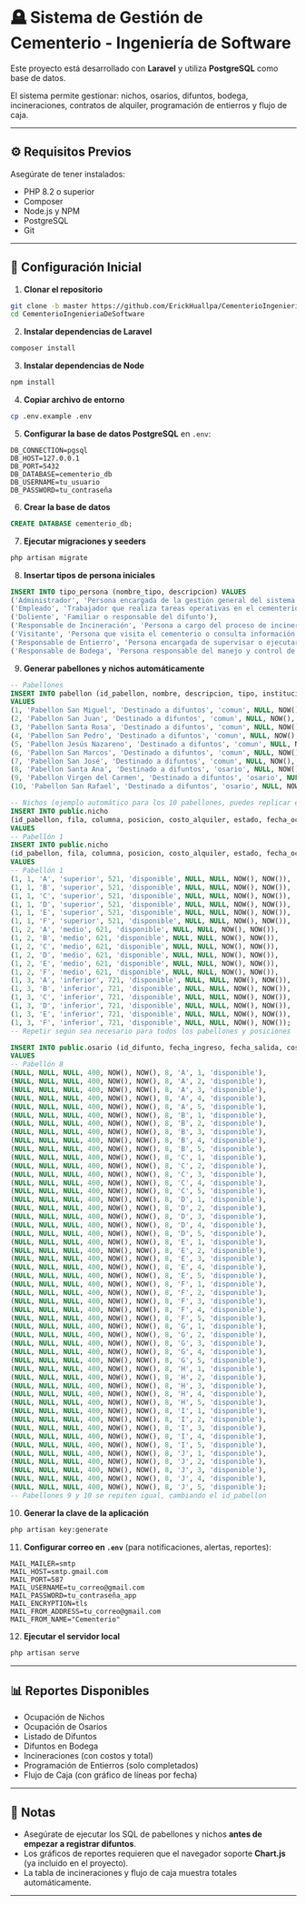 # 🪦 Sistema de Gestión de Cementerio - Ingeniería de Software

Este proyecto está desarrollado con **Laravel** y utiliza **PostgreSQL** como base de datos.  

El sistema permite gestionar: nichos, osarios, difuntos, bodega, incineraciones, contratos de alquiler, programación de entierros y flujo de caja.

---

## ⚙️ Requisitos Previos

Asegúrate de tener instalados:

- PHP 8.2 o superior  
- Composer  
- Node.js y NPM  
- PostgreSQL  
- Git  

---

## 🧩 Configuración Inicial

1. **Clonar el repositorio**

```bash
git clone -b master https://github.com/ErickHuallpa/CementerioIngenieriaDeSoftware.git
cd CementerioIngenieriaDeSoftware
```

2. **Instalar dependencias de Laravel**

```bash
composer install
```

3. **Instalar dependencias de Node**

```bash
npm install
```

4. **Copiar archivo de entorno**

```bash
cp .env.example .env
```

5. **Configurar la base de datos PostgreSQL** en `.env`:

```
DB_CONNECTION=pgsql
DB_HOST=127.0.0.1
DB_PORT=5432
DB_DATABASE=cementerio_db
DB_USERNAME=tu_usuario
DB_PASSWORD=tu_contraseña
```

6. **Crear la base de datos**

```sql
CREATE DATABASE cementerio_db;
```

7. **Ejecutar migraciones y seeders**

```bash
php artisan migrate
```

8. **Insertar tipos de persona iniciales**

```sql
INSERT INTO tipo_persona (nombre_tipo, descripcion) VALUES
('Administrador', 'Persona encargada de la gestión general del sistema'),
('Empleado', 'Trabajador que realiza tareas operativas en el cementerio'),
('Doliente', 'Familiar o responsable del difunto'),
('Responsable de Incineración', 'Persona a cargo del proceso de incineración'),
('Visitante', 'Persona que visita el cementerio o consulta información'),
('Responsable de Entierro', 'Persona encargada de supervisar o ejecutar entierros'),
('Responsable de Bodega', 'Persona responsable del manejo y control de la bodega');
```

9. **Generar pabellones y nichos automáticamente**

```sql
-- Pabellones
INSERT INTO pabellon (id_pabellon, nombre, descripcion, tipo, institucion, created_at, updated_at)
VALUES
(1, 'Pabellon San Miguel', 'Destinado a difuntos', 'comun', NULL, NOW(), NOW()),
(2, 'Pabellon San Juan', 'Destinado a difuntos', 'comun', NULL, NOW(), NOW()),
(3, 'Pabellon Santa Rosa', 'Destinado a difuntos', 'comun', NULL, NOW(), NOW()),
(4, 'Pabellon San Pedro', 'Destinado a difuntos', 'comun', NULL, NOW(), NOW()),
(5, 'Pabellon Jesús Nazareno', 'Destinado a difuntos', 'comun', NULL, NOW(), NOW()),
(6, 'Pabellon San Marcos', 'Destinado a difuntos', 'comun', NULL, NOW(), NOW()),
(7, 'Pabellon San José', 'Destinado a difuntos', 'comun', NULL, NOW(), NOW()),
(8, 'Pabellon Santa Ana', 'Destinado a difuntos', 'osario', NULL, NOW(), NOW()),
(9, 'Pabellon Virgen del Carmen', 'Destinado a difuntos', 'osario', NULL, NOW(), NOW()),
(10, 'Pabellon San Rafael', 'Destinado a difuntos', 'osario', NULL, NOW(), NOW());

-- Nichos (ejemplo automático para los 10 pabellones, puedes replicar el patrón)
INSERT INTO public.nicho
(id_pabellon, fila, columna, posicion, costo_alquiler, estado, fecha_ocupacion, fecha_vencimiento, created_at, updated_at)
VALUES
-- Pabellón 1
INSERT INTO public.nicho
(id_pabellon, fila, columna, posicion, costo_alquiler, estado, fecha_ocupacion, fecha_vencimiento, created_at, updated_at)
VALUES
-- Pabellón 1
(1, 1, 'A', 'superior', 521, 'disponible', NULL, NULL, NOW(), NOW()),
(1, 1, 'B', 'superior', 521, 'disponible', NULL, NULL, NOW(), NOW()),
(1, 1, 'C', 'superior', 521, 'disponible', NULL, NULL, NOW(), NOW()),
(1, 1, 'D', 'superior', 521, 'disponible', NULL, NULL, NOW(), NOW()),
(1, 1, 'E', 'superior', 521, 'disponible', NULL, NULL, NOW(), NOW()),
(1, 1, 'F', 'superior', 521, 'disponible', NULL, NULL, NOW(), NOW()),
(1, 2, 'A', 'medio', 621, 'disponible', NULL, NULL, NOW(), NOW()),
(1, 2, 'B', 'medio', 621, 'disponible', NULL, NULL, NOW(), NOW()),
(1, 2, 'C', 'medio', 621, 'disponible', NULL, NULL, NOW(), NOW()),
(1, 2, 'D', 'medio', 621, 'disponible', NULL, NULL, NOW(), NOW()),
(1, 2, 'E', 'medio', 621, 'disponible', NULL, NULL, NOW(), NOW()),
(1, 2, 'F', 'medio', 621, 'disponible', NULL, NULL, NOW(), NOW()),
(1, 3, 'A', 'inferior', 721, 'disponible', NULL, NULL, NOW(), NOW()),
(1, 3, 'B', 'inferior', 721, 'disponible', NULL, NULL, NOW(), NOW()),
(1, 3, 'C', 'inferior', 721, 'disponible', NULL, NULL, NOW(), NOW()),
(1, 3, 'D', 'inferior', 721, 'disponible', NULL, NULL, NOW(), NOW()),
(1, 3, 'E', 'inferior', 721, 'disponible', NULL, NULL, NOW(), NOW()),
(1, 3, 'F', 'inferior', 721, 'disponible', NULL, NULL, NOW(), NOW());
-- Repetir según sea necesario para todos los pabellones y posiciones

INSERT INTO public.osario (id_difunto, fecha_ingreso, fecha_salida, costo, created_at, updated_at, id_pabellon, columna, fila, estado)
VALUES
-- Pabellón 8
(NULL, NULL, NULL, 400, NOW(), NOW(), 8, 'A', 1, 'disponible'),
(NULL, NULL, NULL, 400, NOW(), NOW(), 8, 'A', 2, 'disponible'),
(NULL, NULL, NULL, 400, NOW(), NOW(), 8, 'A', 3, 'disponible'),
(NULL, NULL, NULL, 400, NOW(), NOW(), 8, 'A', 4, 'disponible'),
(NULL, NULL, NULL, 400, NOW(), NOW(), 8, 'A', 5, 'disponible'),
(NULL, NULL, NULL, 400, NOW(), NOW(), 8, 'B', 1, 'disponible'),
(NULL, NULL, NULL, 400, NOW(), NOW(), 8, 'B', 2, 'disponible'),
(NULL, NULL, NULL, 400, NOW(), NOW(), 8, 'B', 3, 'disponible'),
(NULL, NULL, NULL, 400, NOW(), NOW(), 8, 'B', 4, 'disponible'),
(NULL, NULL, NULL, 400, NOW(), NOW(), 8, 'B', 5, 'disponible'),
(NULL, NULL, NULL, 400, NOW(), NOW(), 8, 'C', 1, 'disponible'),
(NULL, NULL, NULL, 400, NOW(), NOW(), 8, 'C', 2, 'disponible'),
(NULL, NULL, NULL, 400, NOW(), NOW(), 8, 'C', 3, 'disponible'),
(NULL, NULL, NULL, 400, NOW(), NOW(), 8, 'C', 4, 'disponible'),
(NULL, NULL, NULL, 400, NOW(), NOW(), 8, 'C', 5, 'disponible'),
(NULL, NULL, NULL, 400, NOW(), NOW(), 8, 'D', 1, 'disponible'),
(NULL, NULL, NULL, 400, NOW(), NOW(), 8, 'D', 2, 'disponible'),
(NULL, NULL, NULL, 400, NOW(), NOW(), 8, 'D', 3, 'disponible'),
(NULL, NULL, NULL, 400, NOW(), NOW(), 8, 'D', 4, 'disponible'),
(NULL, NULL, NULL, 400, NOW(), NOW(), 8, 'D', 5, 'disponible'),
(NULL, NULL, NULL, 400, NOW(), NOW(), 8, 'E', 1, 'disponible'),
(NULL, NULL, NULL, 400, NOW(), NOW(), 8, 'E', 2, 'disponible'),
(NULL, NULL, NULL, 400, NOW(), NOW(), 8, 'E', 3, 'disponible'),
(NULL, NULL, NULL, 400, NOW(), NOW(), 8, 'E', 4, 'disponible'),
(NULL, NULL, NULL, 400, NOW(), NOW(), 8, 'E', 5, 'disponible'),
(NULL, NULL, NULL, 400, NOW(), NOW(), 8, 'F', 1, 'disponible'),
(NULL, NULL, NULL, 400, NOW(), NOW(), 8, 'F', 2, 'disponible'),
(NULL, NULL, NULL, 400, NOW(), NOW(), 8, 'F', 3, 'disponible'),
(NULL, NULL, NULL, 400, NOW(), NOW(), 8, 'F', 4, 'disponible'),
(NULL, NULL, NULL, 400, NOW(), NOW(), 8, 'F', 5, 'disponible'),
(NULL, NULL, NULL, 400, NOW(), NOW(), 8, 'G', 1, 'disponible'),
(NULL, NULL, NULL, 400, NOW(), NOW(), 8, 'G', 2, 'disponible'),
(NULL, NULL, NULL, 400, NOW(), NOW(), 8, 'G', 3, 'disponible'),
(NULL, NULL, NULL, 400, NOW(), NOW(), 8, 'G', 4, 'disponible'),
(NULL, NULL, NULL, 400, NOW(), NOW(), 8, 'G', 5, 'disponible'),
(NULL, NULL, NULL, 400, NOW(), NOW(), 8, 'H', 1, 'disponible'),
(NULL, NULL, NULL, 400, NOW(), NOW(), 8, 'H', 2, 'disponible'),
(NULL, NULL, NULL, 400, NOW(), NOW(), 8, 'H', 3, 'disponible'),
(NULL, NULL, NULL, 400, NOW(), NOW(), 8, 'H', 4, 'disponible'),
(NULL, NULL, NULL, 400, NOW(), NOW(), 8, 'H', 5, 'disponible'),
(NULL, NULL, NULL, 400, NOW(), NOW(), 8, 'I', 1, 'disponible'),
(NULL, NULL, NULL, 400, NOW(), NOW(), 8, 'I', 2, 'disponible'),
(NULL, NULL, NULL, 400, NOW(), NOW(), 8, 'I', 3, 'disponible'),
(NULL, NULL, NULL, 400, NOW(), NOW(), 8, 'I', 4, 'disponible'),
(NULL, NULL, NULL, 400, NOW(), NOW(), 8, 'I', 5, 'disponible'),
(NULL, NULL, NULL, 400, NOW(), NOW(), 8, 'J', 1, 'disponible'),
(NULL, NULL, NULL, 400, NOW(), NOW(), 8, 'J', 2, 'disponible'),
(NULL, NULL, NULL, 400, NOW(), NOW(), 8, 'J', 3, 'disponible'),
(NULL, NULL, NULL, 400, NOW(), NOW(), 8, 'J', 4, 'disponible'),
(NULL, NULL, NULL, 400, NOW(), NOW(), 8, 'J', 5, 'disponible');
-- Pabellones 9 y 10 se repiten igual, cambiando el id_pabellon
```

10. **Generar la clave de la aplicación**

```bash
php artisan key:generate
```

11. **Configurar correo en `.env`** (para notificaciones, alertas, reportes):

```
MAIL_MAILER=smtp
MAIL_HOST=smtp.gmail.com
MAIL_PORT=587
MAIL_USERNAME=tu_correo@gmail.com
MAIL_PASSWORD=tu_contraseña_app
MAIL_ENCRYPTION=tls
MAIL_FROM_ADDRESS=tu_correo@gmail.com
MAIL_FROM_NAME="Cementerio"
```

12. **Ejecutar el servidor local**

```bash
php artisan serve
```

---

## 📊 Reportes Disponibles

- Ocupación de Nichos  
- Ocupación de Osarios  
- Listado de Difuntos  
- Difuntos en Bodega  
- Incineraciones (con costos y total)  
- Programación de Entierros (solo completados)  
- Flujo de Caja (con gráfico de líneas por fecha)  

---

## 📝 Notas

- Asegúrate de ejecutar los SQL de pabellones y nichos **antes de empezar a registrar difuntos**.  
- Los gráficos de reportes requieren que el navegador soporte **Chart.js** (ya incluido en el proyecto).  
- La tabla de incineraciones y flujo de caja muestra totales automáticamente.  

---

